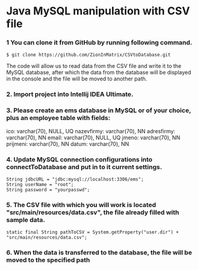 # Java MySQL manipulation with CSV file

### 1 You can clone it from GitHub by running following command.

```
$ git clone https://github.com/ZionInMatrix/CSVtoDatabase.git
```
The code will allow us to read data from the CSV file and write it to the MySQL database, after which the data from the database will be displayed in the console and the file will be moved to another path.

### 2. Import project into Intellij IDEA Ultimate.

### 3. Please create an ems database in MySQL or of your choice, plus an employee table with fields: 
ico: varchar(70), NULL, UQ 
nazevfirmy: varchar(70), NN 
adresfirmy: varchar(70), NN
email: varchar(70), NULL, UQ
jmeno: varchar(70), NN 
prijmeni: varchar(70), NN
datum: varchar(70), NN

### 4. Update MySQL connection configurations into connectToDatabase and put in to it current settings.

```
String jdbcURL = "jdbc:mysql://localhost:3306/ems";
String userName = "root";
String password = "yourpasswd";
```

### 5. The CSV file with which you will work is located "src/main/resources/data.csv", the file already filled with sample data.

```
static final String pathToCSV = System.getProperty("user.dir") + "src/main/resources/data.csv";
```
### 6. When the data is transferred to the database, the file will be moved to the specified path

